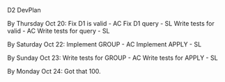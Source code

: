 D2 DevPlan

By Thursday Oct 20:
Fix D1 is valid - AC
Fix D1 query - SL
Write tests for valid - AC
Write tests for query - SL

By Saturday Oct 22:
Implement GROUP - AC
Implement APPLY - SL

By Sunday Oct 23:
Write tests for GROUP - AC
Write tests for APPLY - SL

By Monday Oct 24:
Got that 100.
